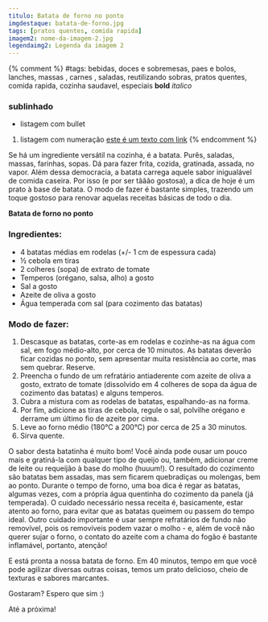 ```yaml
---
titulo: Batata de forno no ponto
imgdestaque: batata-de-forno.jpg
tags: [pratos quentes, comida rapida]
imagem2: nome-da-imagem-2.jpg
legendaimg2: Legenda da imagem 2
---
```

{% comment %}
#tags: bebidas, doces e sobremesas, paes e bolos, lanches, massas , carnes , saladas, reutilizando sobras, pratos quentes, comida rapida, cozinha saudavel, especiais
**bold**
*italico*
### sublinhado
* listagem com bullet
1. listagem com numeração
[este é um texto com link](https://www.enderecodolink.com)
{% endcomment %}

Se há um ingrediente versátil na cozinha, é a batata. Purês, saladas, massas, farinhas, sopas. Dá para fazer frita, cozida, gratinada, assada, no vapor. Além dessa democracia, a batata carrega aquele sabor inigualável de comida caseira. Por isso (e por ser tããão gostosa), a dica de hoje é um prato à base de batata. O modo de fazer é bastante simples, trazendo um toque gostoso para renovar aquelas receitas básicas de todo o dia.

**Batata de forno no ponto**

### Ingredientes:

* 4 batatas médias em rodelas (+/- 1 cm de espessura cada)
* ½ cebola em tiras
* 2 colheres (sopa) de extrato de tomate
* Temperos (orégano, salsa, alho) a gosto
* Sal a gosto
* Azeite de oliva a gosto
* Água temperada com sal (para cozimento das batatas)

### Modo de fazer:

1. Descasque as batatas, corte-as em rodelas e cozinhe-as na água com sal, em fogo médio-alto, por cerca de 10 minutos. As batatas deverão ficar cozidas no ponto, sem apresentar muita resistência ao corte, mas sem quebrar. Reserve.
2. Preencha o fundo de um refratário antiaderente com azeite de oliva a gosto, extrato de tomate (dissolvido em 4 colheres de sopa da água de cozimento das batatas) e alguns temperos. 
3. Cubra a mistura com as rodelas de batatas, espalhando-as na forma.
4. Por fim, adicione as tiras de cebola, regule o sal, polvilhe orégano e derrame um último fio de azeite por cima.
5. Leve ao forno médio (180°C a 200°C) por cerca de 25 a 30 minutos. 
6. Sirva quente.

O sabor desta batatinha é muito bom! Você ainda pode ousar um pouco mais e gratiná-la com qualquer tipo de queijo ou, também, adicionar creme de leite ou requeijão à base do molho (huuum!). O resultado do cozimento são batatas bem assadas, mas sem ficarem quebradiças ou molengas, bem ao ponto. Durante o tempo de forno, uma boa dica é regar as batatas, algumas vezes, com a própria água quentinha do cozimento da panela (já temperada). O cuidado necessário nessa receita é, basicamente, estar atento ao forno, para evitar que as batatas queimem ou passem do tempo ideal. Outro cuidado importante é usar sempre refratários de fundo não removível, pois os removíveis podem vazar o molho - e, além de você não querer sujar o forno, o contato do azeite com a chama do fogão é bastante inflamável, portanto, atenção!

E está pronta a nossa batata de forno. Em 40 minutos, tempo em que você pode agilizar diversas outras coisas, temos um prato delicioso, cheio de texturas e sabores marcantes.

Gostaram? Espero que sim :)

Até a próxima!
